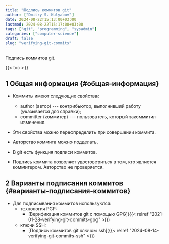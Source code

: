 ```yaml
---
title: "Подпись коммитов git"
author: ["Dmitry S. Kulyabov"]
date: 2024-08-22T15:13:00+03:00
lastmod: 2024-08-22T15:17:00+03:00
tags: ["git", "programming", "sysadmin"]
categories: ["computer-science"]
draft: false
slug: "verifying-git-commits"
---
```


Подпись коммитов git.

<!--more-->

{{< toc >}}


## <span class="section-num">1</span> Общая информация {#общая-информация}

-   Коммиты имеют следующие свойства:
    -   author (автор) --- контрибьютор, выполнивший работу (указывается для справки);
    -   committer (коммитер) --- пользователь, который закоммитил изменения.
-   Эти свойства можно переопределить при совершении коммита.
-   Авторство коммита можно подделать.
-   В git есть функция подписи коммитов.

-   Подпись коммита позволяет удостовериться в том, кто является коммитером. Авторство не проверяется.


## <span class="section-num">2</span> Варианты подписания коммитов {#варианты-подписания-коммитов}

-   Для подписывания коммитов используются:
    -   технология PGP:
        -   [Верификация коммитов git с помощью GPG]({{< relref "2021-01-28-verifying-git-commits-gpg" >}})
    -   ключи SSH:
        -   [Подпись коммитов git ключом ssh]({{< relref "2024-08-14-verifying-git-commits-ssh" >}})
